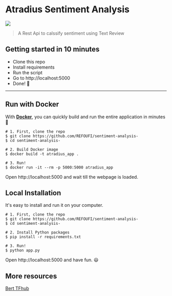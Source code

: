 # Atradius Sentiment Analysis

[![](https://img.shields.io/badge/python-3.5%2B-green.svg)]()


> A Rest Api to calssify sentiment using Text Review


## Getting started in 10 minutes

- Clone this repo
- Install requirements
- Run the script
- Go to http://localhost:5000
- Done! :tada:


------------------

## Run with Docker

With **[Docker](https://www.docker.com)**, you can quickly build and run the entire application in minutes :whale:

```shell
# 1. First, clone the repo
$ git clone https://github.com/REFOUFI/sentiment-analysis-
$ cd sentiment-analysis-

# 2. Build Docker image
$ docker build -t atradius_app .

# 3. Run!
$ docker run -it --rm -p 5000:5000 atradius_app
```

Open http://localhost:5000 and wait till the webpage is loaded.

## Local Installation

It's easy to install and run it on your computer.

```shell
# 1. First, clone the repo
$ git clone https://github.com/REFOUFI/sentiment-analysis-
$ cd sentiment-analysis-

# 2. Install Python packages
$ pip install -r requirements.txt

# 3. Run!
$ python app.py
```

Open http://localhost:5000 and have fun. :smiley:


## More resources

[Bert TFhub](https://tfhub.dev/google/collections/bert/1)


